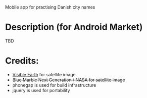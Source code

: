 Mobile app for practising Danish city names

# Description (for Android Market)

TBD

# Credits:
- [Visible Earth](http://visibleearth.nasa.gov/view_rec.php?id=2551) for satellite image
- <strike>Blue Marble Next Generation / NASA for satellite image</strike>
- phonegap is used for build infrastructure
- jquery is used for portability
